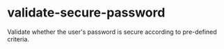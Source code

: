# validate-secure-password
Validate whether the user's password is secure according to pre-defined criteria.
